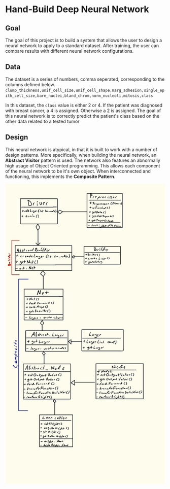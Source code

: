 # Hand-Build Deep Neural Network

## Goal
The goal of this project is to build a system that allows the user to design a neural network to apply to a standard dataset. After training, the user can compare results with different neural network configurations.

## Data
The dataset is a series of numbers, comma seperated, corresponding to the columns defined below.
`clump_thickness,unif_cell_size,unif_cell_shape,marg_adhesion,single_epith_cell_size,bare_nuclei,bland_chrom,norm_nucleoli,mitosis,class`

In this dataset, the `class` value is either 2 or 4. If the patient was diagnosed with breast cancer, a 4 is assigned. Otherwise a 2 is assigned. The goal of this neural network is to correctly predict the patient's class based on the other data related to a tested tumor

## Design
This neural network is atypical, in that it is built to work with a number of design patterns. More specifically, when building the neural network, an **Abstract Visitor** pattern is used. The network also features an abnormally high usage of Object Oriented programming. This allows each component of the neural network to be it's own object. When interconnected and functioning, this implements the **Composite Pattern**.

![](uml.jpg)
